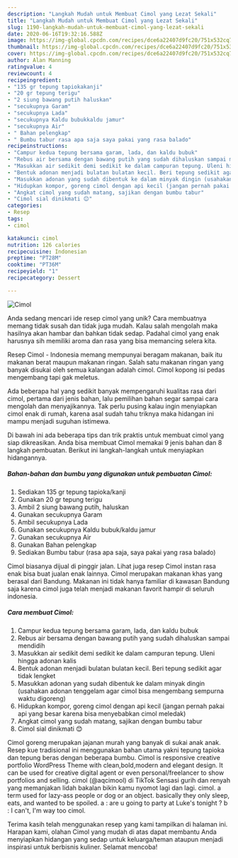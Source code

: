 ```yaml
---
description: "Langkah Mudah untuk Membuat Cimol yang Lezat Sekali"
title: "Langkah Mudah untuk Membuat Cimol yang Lezat Sekali"
slug: 1190-langkah-mudah-untuk-membuat-cimol-yang-lezat-sekali
date: 2020-06-16T19:32:16.588Z
image: https://img-global.cpcdn.com/recipes/dce6a22407d9fc20/751x532cq70/cimol-foto-resep-utama.jpg
thumbnail: https://img-global.cpcdn.com/recipes/dce6a22407d9fc20/751x532cq70/cimol-foto-resep-utama.jpg
cover: https://img-global.cpcdn.com/recipes/dce6a22407d9fc20/751x532cq70/cimol-foto-resep-utama.jpg
author: Alan Manning
ratingvalue: 4
reviewcount: 4
recipeingredient:
- "135 gr tepung tapiokakanji"
- "20 gr tepung terigu"
- "2 siung bawang putih haluskan"
- "secukupnya Garam"
- "secukupnya Lada"
- "secukupnya Kaldu bubukkaldu jamur"
- "secukupnya Air"
- " Bahan pelengkap"
- " Bumbu tabur rasa apa saja saya pakai yang rasa balado"
recipeinstructions:
- "Campur kedua tepung bersama garam, lada, dan kaldu bubuk"
- "Rebus air bersama dengan bawang putih yang sudah dihaluskan sampai mendidih"
- "Masukkan air sedikit demi sedikit ke dalam campuran tepung. Uleni hingga adonan kalis"
- "Bentuk adonan menjadi bulatan bulatan kecil. Beri tepung sedikit agar tidak lengket"
- "Masukkan adonan yang sudah dibentuk ke dalam minyak dingin (usahakan adonan tenggelam agar cimol bisa mengembang sempurna waktu digoreng)"
- "Hidupkan kompor, goreng cimol dengan api kecil (jangan pernah pakai api yang besar karena bisa menyebabkan cimol meledak)"
- "Angkat cimol yang sudah matang, sajikan dengan bumbu tabur"
- "Cimol sial dinikmati 😊"
categories:
- Resep
tags:
- cimol

katakunci: cimol 
nutrition: 126 calories
recipecuisine: Indonesian
preptime: "PT28M"
cooktime: "PT36M"
recipeyield: "1"
recipecategory: Dessert

---
```



![Cimol](https://img-global.cpcdn.com/recipes/dce6a22407d9fc20/751x532cq70/cimol-foto-resep-utama.jpg)

Anda sedang mencari ide resep cimol yang unik? Cara membuatnya memang tidak susah dan tidak juga mudah. Kalau salah mengolah maka hasilnya akan hambar dan bahkan tidak sedap. Padahal cimol yang enak harusnya sih memiliki aroma dan rasa yang bisa memancing selera kita.

Resep Cimol - Indonesia memang mempunyai beragam makanan, baik itu makanan berat maupun makanan ringan. Salah satu makanan ringan yang banyak disukai oleh semua kalangan adalah cimol. Cimol kopong isi pedas mengembang tapi gak meletus.

Ada beberapa hal yang sedikit banyak mempengaruhi kualitas rasa dari cimol, pertama dari jenis bahan, lalu pemilihan bahan segar sampai cara mengolah dan menyajikannya. Tak perlu pusing kalau ingin menyiapkan cimol enak di rumah, karena asal sudah tahu triknya maka hidangan ini mampu menjadi suguhan istimewa.


Di bawah ini ada beberapa tips dan trik praktis untuk membuat cimol yang siap dikreasikan. Anda bisa membuat Cimol memakai 9 jenis bahan dan 8 langkah pembuatan. Berikut ini langkah-langkah untuk menyiapkan hidangannya.

<!--inarticleads1-->

##### Bahan-bahan dan bumbu yang digunakan untuk pembuatan Cimol:

1. Sediakan 135 gr tepung tapioka/kanji
1. Gunakan 20 gr tepung terigu
1. Ambil 2 siung bawang putih, haluskan
1. Gunakan secukupnya Garam
1. Ambil secukupnya Lada
1. Gunakan secukupnya Kaldu bubuk/kaldu jamur
1. Gunakan secukupnya Air
1. Gunakan  Bahan pelengkap
1. Sediakan  Bumbu tabur (rasa apa saja, saya pakai yang rasa balado)


Cimol biasanya dijual di pinggir jalan. Lihat juga resep Cimol instan rasa enak bisa buat jualan enak lainnya. Cimol merupakan makanan khas yang berasal dari Bandung. Makanan ini tidak hanya familiar di kawasan Bandung saja karena cimol juga telah menjadi makanan favorit hampir di seluruh indonesia. 

<!--inarticleads2-->

##### Cara membuat Cimol:

1. Campur kedua tepung bersama garam, lada, dan kaldu bubuk
1. Rebus air bersama dengan bawang putih yang sudah dihaluskan sampai mendidih
1. Masukkan air sedikit demi sedikit ke dalam campuran tepung. Uleni hingga adonan kalis
1. Bentuk adonan menjadi bulatan bulatan kecil. Beri tepung sedikit agar tidak lengket
1. Masukkan adonan yang sudah dibentuk ke dalam minyak dingin (usahakan adonan tenggelam agar cimol bisa mengembang sempurna waktu digoreng)
1. Hidupkan kompor, goreng cimol dengan api kecil (jangan pernah pakai api yang besar karena bisa menyebabkan cimol meledak)
1. Angkat cimol yang sudah matang, sajikan dengan bumbu tabur
1. Cimol sial dinikmati 😊


Cimol goreng merupakan jajanan murah yang banyak di sukai anak anak. Resep kue tradisional ini menggunakan bahan utama yakni tepung tapioka dan tepung beras dengan beberapa bumbu. Cimol is responsive creative portfolio WordPress Theme with clean,bold,modern and elegant design. It can be used for creative digital agent or even personal/freelancer to show portfolios and selling. cimol (@aqcimool) di TikTok Sensasi gurih dan renyah yang memanjakan lidah bakalan bikin kamu nyomot lagi dan lagi. cimol. a term used for lazy-ass people or dog or an object. basically they only sleep, eats, and wanted to be spoiled. a : are u going to party at Luke&#39;s tonight ? b : I can&#39;t, I&#39;m way too cimol. 

Terima kasih telah menggunakan resep yang kami tampilkan di halaman ini. Harapan kami, olahan Cimol yang mudah di atas dapat membantu Anda menyiapkan hidangan yang sedap untuk keluarga/teman ataupun menjadi inspirasi untuk berbisnis kuliner. Selamat mencoba!
